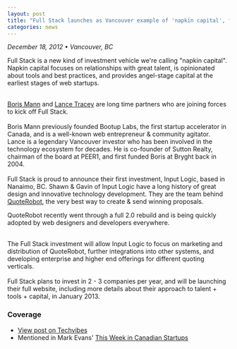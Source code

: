 ```yaml
---
layout: post
title: "Full Stack launches as Vancouver example of 'napkin capital', funds Quote Robot team"
categories: news
---
```

_December 18, 2012 • Vancouver, BC_


<div><p class="lead">Full Stack is a new kind of investment vehicle we're calling "napkin capital". Napkin capital focuses on relationships with great talent, is opinionated about tools and best practices, and provides angel-stage capital at the earliest stages of web startups.</p></div>
<div>
<br> 
</div>
<div>
<a href="http://angel.co/borismann">Boris Mann</a> and <a href="https://angel.co/elty-1">Lance Tracey</a> are long time partners who are joining forces to kick off Full Stack.
</div>
<div>
<br> 
</div>
<div>Boris Mann previously founded Bootup Labs, the first startup accelerator in Canada, and is a well-known web entrepreneur &amp; community agitator. Lance is a legendary Vancouver investor who has been involved in the technology ecosystem for decades. He is co-founder of Sutton Realty, chairman of the board at PEER1, and first funded Boris at Bryght back in 2004.</div>
<div>
<br> 
</div>
<div>Full Stack is proud to announce their first investment, Input Logic, based in Nanaimo, BC. Shawn &amp; Gavin of Input Logic have a long history of great design and innovative technology development. They are the team behind <a href="https://angel.co/quoterobot">QuoteRobot</a>, the very best way to create &amp; send winning proposals.

QuoteRobot recently went through a full 2.0 rebuild and is being quickly adopted by web designers and developers everywhere.</div>
<div>
<br> 
</div>
<div>The Full Stack investment will allow Input Logic to focus on marketing and distribution of QuoteRobot, further integrations into other systems, and developing enterprise and higher end offerings for different quoting verticals.</div>
<div>
<br> 
</div>
<div>Full Stack plans to invest in 2 - 3 companies per year, and will be launching their full website, including more details about their approach to talent + tools + capital, in January 2013.</div>

### Coverage
<ul>
<li><a href="http://www.techvibes.com/blog/napkin-capital-full-stack-2012-12-18">View post on Techvibes</a></li>
<li>Mentioned in Mark Evans' <a href="http://us2.campaign-archive1.com/?u=24393bb878c6ebb7cb77f5532&id=0602b1d756">This Week in Canadian Startups</a></li>
</ul>
